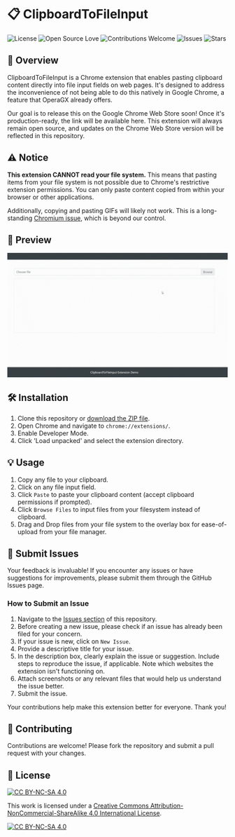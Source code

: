 # 📋 ClipboardToFileInput

![License](https://img.shields.io/badge/license-CC%20BY--NC--SA%204.0-lightgrey?style=flat-square)
![Open Source Love](https://img.shields.io/badge/Open%20Source-%E2%9D%A4-red?style=flat-square)
![Contributions Welcome](https://img.shields.io/badge/Contributions-Welcome-brightgreen?style=flat-square)
![Issues](https://img.shields.io/github/issues/GooglyBlox/ClipboardToFileInput?style=flat-square)
![Stars](https://img.shields.io/github/stars/GooglyBlox/ClipboardToFileInput?style=social)

## 🚀 Overview
ClipboardToFileInput is a Chrome extension that enables pasting clipboard content directly into file input fields on web pages. It's designed to address the inconvenience of not being able to do this natively in Google Chrome, a feature that OperaGX already offers.

Our goal is to release this on the Google Chrome Web Store soon! Once it's production-ready, the link will be available here. This extension will always remain open source, and updates on the Chrome Web Store version will be reflected in this repository.

## ⚠️ Notice
**This extension CANNOT read your file system.** This means that pasting items from your file system is not possible due to Chrome's restrictive extension permissions. You can only paste content copied from within your browser or other applications.

Additionally, copying and pasting GIFs will likely not work. This is a long-standing [Chromium issue](https://issues.chromium.org/issues/40357537), which is beyond our control.

## 🎥 Preview
![Demo](https://github.com/GooglyBlox/ClipboardToFileInput/blob/main/images/preview.gif?raw=true)

## 🛠 Installation
1. Clone this repository or [download the ZIP file](https://github.com/GooglyBlox/ClipboardToFileInput/releases).
2. Open Chrome and navigate to `chrome://extensions/`.
3. Enable Developer Mode.
4. Click 'Load unpacked' and select the extension directory.

## 💡 Usage
1. Copy any file to your clipboard.
2. Click on any file input field.
3. Click `Paste` to paste your clipboard content (accept clipboard permissions if prompted).
4. Click `Browse Files` to input files from your filesystem instead of clipboard.
5. Drag and Drop files from your file system to the overlay box for ease-of-upload from your file manager.

## 🐞 Submit Issues
Your feedback is invaluable! If you encounter any issues or have suggestions for improvements, please submit them through the GitHub Issues page.

### How to Submit an Issue
1. Navigate to the [Issues section](https://github.com/GooglyBlox/ClipboardToFileInput/issues) of this repository.
2. Before creating a new issue, please check if an issue has already been filed for your concern.
3. If your issue is new, click on `New Issue`.
4. Provide a descriptive title for your issue.
5. In the description box, clearly explain the issue or suggestion. Include steps to reproduce the issue, if applicable. Note which websites the extension isn't functioning on.
6. Attach screenshots or any relevant files that would help us understand the issue better.
7. Submit the issue.

Your contributions help make this extension better for everyone. Thank you!

## 🤝 Contributing
Contributions are welcome! Please fork the repository and submit a pull request with your changes.

## 📜 License
[![CC BY-NC-SA 4.0][cc-by-nc-sa-shield]][cc-by-nc-sa]

This work is licensed under a
[Creative Commons Attribution-NonCommercial-ShareAlike 4.0 International License][cc-by-nc-sa].

[![CC BY-NC-SA 4.0][cc-by-nc-sa-image]][cc-by-nc-sa]

[cc-by-nc-sa]: http://creativecommons.org/licenses/by-nc-sa/4.0/
[cc-by-nc-sa-image]: https://licensebuttons.net/l/by-nc-sa/4.0/88x31.png
[cc-by-nc-sa-shield]: https://img.shields.io/badge/License-CC%20BY--NC--SA%204.0-lightgrey.svg
